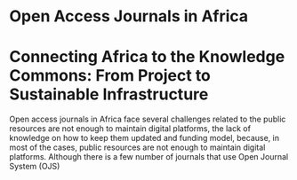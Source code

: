 # Open Access Journals in Africa
# Connecting Africa to the Knowledge Commons: From Project to Sustainable Infrastructure

Open access journals in Africa face several challenges related to the public resources are not enough to maintain digital platforms, the lack of knowledge on how to keep them updated and funding model, because, in most of the cases, public resources are not enough to maintain digital platforms. Although there is a few number of journals that use Open Journal System (OJS)  
